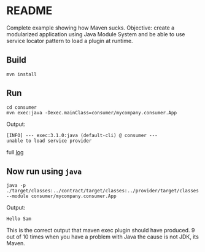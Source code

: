 # README

Complete example showing how Maven sucks. Objective: create a modularized application using Java Module System and be able to use service locator pattern to load a plugin at runtime.

## Build

```
mvn install
```

## Run

```
cd consumer
mvn exec:java -Dexec.mainClass=consumer/mycompany.consumer.App
```

Output:

```
[INFO] --- exec:3.1.0:java (default-cli) @ consumer ---
unable to load service provider
```

full [log](https://gist.github.com/siddhsql/06fef5fe42183cc0271f53be3b5d561a)

## Now run using `java`

```
java -p ./target/classes:../contract/target/classes:../provider/target/classes --module consumer/mycompany.consumer.App
```

Output:

```
Hello Sam
```

This is the correct output that maven exec plugin should have produced. 9 out of 10 times when you have a problem with Java the cause is not JDK, its Maven.
